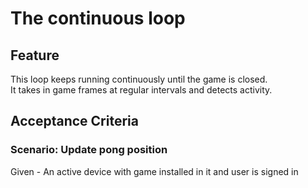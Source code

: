 # The continuous loop

## Feature
  
  This loop keeps running continuously until the game is closed.  
  It takes in game frames at regular intervals and detects activity.  
  
## Acceptance Criteria

### Scenario: Update pong position

  Given - An active device with game installed in it and user is signed in
